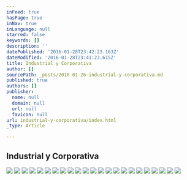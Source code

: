 ```yaml
---
inFeed: true
hasPage: true
inNav: true
inLanguage: null
starred: false
keywords: []
description: ''
datePublished: '2016-01-28T23:42:23.163Z'
dateModified: '2016-01-28T23:41:23.615Z'
title: Industrial y Corporativa
author: []
sourcePath: _posts/2016-01-26-industrial-y-corporativa.md
published: true
authors: []
publisher:
  name: null
  domain: null
  url: null
  favicon: null
url: industrial-y-corporativa/index.html
_type: Article

---
```

## Industrial y Corporativa
![](https://s3-us-west-2.amazonaws.com/the-grid-img/p/96e0a852eabc778bbd8d2b4612c38e5a475d306c.jpg)
![](https://the-grid-user-content.s3-us-west-2.amazonaws.com/65470591-74ed-4d79-b545-dd8b4040622a.jpg)
![](https://the-grid-user-content.s3-us-west-2.amazonaws.com/961a242e-b0b9-470a-8d41-598c3030991b.jpg)
![](https://the-grid-user-content.s3-us-west-2.amazonaws.com/bcb44df4-d76a-4aff-a5bd-68faad383bf5.jpg)
![](https://the-grid-user-content.s3-us-west-2.amazonaws.com/9b83cc22-653d-41d1-ae4f-8a9e5778cd0e.jpg)
![](https://the-grid-user-content.s3-us-west-2.amazonaws.com/69295d9f-a612-4474-827a-326ab8456257.jpg)
![](https://the-grid-user-content.s3-us-west-2.amazonaws.com/28c16f1e-d52e-4c4e-8be4-d464992a6afb.jpg)
![](https://the-grid-user-content.s3-us-west-2.amazonaws.com/e2d6bb7a-7f88-4c93-bd07-95d7587bf2f3.jpg)
![](https://the-grid-user-content.s3-us-west-2.amazonaws.com/b9da74e5-6852-4698-91f1-caa65bf27f5d.jpg)
![](https://the-grid-user-content.s3-us-west-2.amazonaws.com/6ea681f3-416b-46af-b031-b2f67f42bfc2.jpg)
![](https://the-grid-user-content.s3-us-west-2.amazonaws.com/f2d68d74-49d2-49c7-9bd3-59a414eed2d3.jpg)
![](https://the-grid-user-content.s3-us-west-2.amazonaws.com/b0a82ddf-e969-4261-82f9-e40b7ba488c0.jpg)
![](https://the-grid-user-content.s3-us-west-2.amazonaws.com/dfb9e291-58b0-4dd9-a35a-510c57a9bcfd.jpg)
![](https://the-grid-user-content.s3-us-west-2.amazonaws.com/8a82c08a-0a99-42f9-ab62-4d532388528d.jpg)
![](https://the-grid-user-content.s3-us-west-2.amazonaws.com/587c70da-8161-4e85-9e17-99452fdc35cd.jpg)
![](https://the-grid-user-content.s3-us-west-2.amazonaws.com/96bab873-0ad1-41ac-b750-19676c1a3876.jpg)
![](https://the-grid-user-content.s3-us-west-2.amazonaws.com/bc404131-4b43-43c8-ad1f-5ffe9a4dd3f3.jpg)
![](https://the-grid-user-content.s3-us-west-2.amazonaws.com/037ea2da-029d-4b51-9f1d-8606ce7cecb9.jpg)
![](https://the-grid-user-content.s3-us-west-2.amazonaws.com/bde27f9a-d39d-47f2-acc9-cb536bc64342.jpg)
![](https://the-grid-user-content.s3-us-west-2.amazonaws.com/4f6858f0-bd84-4787-b658-26e2cdf03050.jpg)
![](https://the-grid-user-content.s3-us-west-2.amazonaws.com/bf23214f-bc6f-4089-aa12-8d1d82040b82.jpg)
![](https://the-grid-user-content.s3-us-west-2.amazonaws.com/6a796f6a-fa43-4727-80bc-8d87e1d8532a.jpg)
![](https://the-grid-user-content.s3-us-west-2.amazonaws.com/062e807b-3fd7-40d1-97cf-a06ac0c1f88c.jpg)